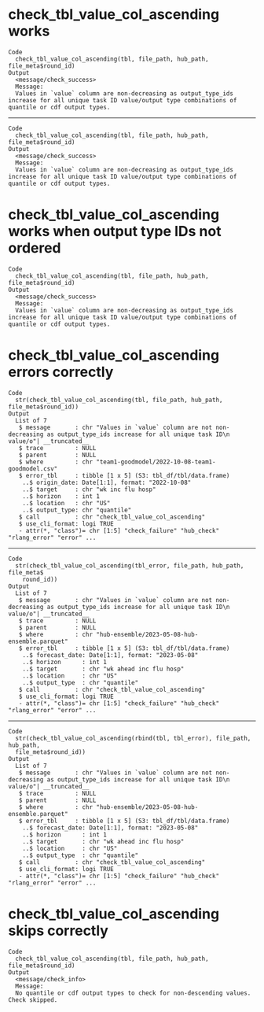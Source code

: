 # check_tbl_value_col_ascending works

    Code
      check_tbl_value_col_ascending(tbl, file_path, hub_path, file_meta$round_id)
    Output
      <message/check_success>
      Message:
      Values in `value` column are non-decreasing as output_type_ids increase for all unique task ID value/output type combinations of quantile or cdf output types.

---

    Code
      check_tbl_value_col_ascending(tbl, file_path, hub_path, file_meta$round_id)
    Output
      <message/check_success>
      Message:
      Values in `value` column are non-decreasing as output_type_ids increase for all unique task ID value/output type combinations of quantile or cdf output types.

# check_tbl_value_col_ascending works when output type IDs not ordered

    Code
      check_tbl_value_col_ascending(tbl, file_path, hub_path, file_meta$round_id)
    Output
      <message/check_success>
      Message:
      Values in `value` column are non-decreasing as output_type_ids increase for all unique task ID value/output type combinations of quantile or cdf output types.

# check_tbl_value_col_ascending errors correctly

    Code
      str(check_tbl_value_col_ascending(tbl, file_path, hub_path, file_meta$round_id))
    Output
      List of 7
       $ message       : chr "Values in `value` column are not non-decreasing as output_type_ids increase for all unique task ID\n    value/o"| __truncated__
       $ trace         : NULL
       $ parent        : NULL
       $ where         : chr "team1-goodmodel/2022-10-08-team1-goodmodel.csv"
       $ error_tbl     : tibble [1 x 5] (S3: tbl_df/tbl/data.frame)
        ..$ origin_date: Date[1:1], format: "2022-10-08"
        ..$ target     : chr "wk inc flu hosp"
        ..$ horizon    : int 1
        ..$ location   : chr "US"
        ..$ output_type: chr "quantile"
       $ call          : chr "check_tbl_value_col_ascending"
       $ use_cli_format: logi TRUE
       - attr(*, "class")= chr [1:5] "check_failure" "hub_check" "rlang_error" "error" ...

---

    Code
      str(check_tbl_value_col_ascending(tbl_error, file_path, hub_path, file_meta$
        round_id))
    Output
      List of 7
       $ message       : chr "Values in `value` column are not non-decreasing as output_type_ids increase for all unique task ID\n    value/o"| __truncated__
       $ trace         : NULL
       $ parent        : NULL
       $ where         : chr "hub-ensemble/2023-05-08-hub-ensemble.parquet"
       $ error_tbl     : tibble [1 x 5] (S3: tbl_df/tbl/data.frame)
        ..$ forecast_date: Date[1:1], format: "2023-05-08"
        ..$ horizon      : int 1
        ..$ target       : chr "wk ahead inc flu hosp"
        ..$ location     : chr "US"
        ..$ output_type  : chr "quantile"
       $ call          : chr "check_tbl_value_col_ascending"
       $ use_cli_format: logi TRUE
       - attr(*, "class")= chr [1:5] "check_failure" "hub_check" "rlang_error" "error" ...

---

    Code
      str(check_tbl_value_col_ascending(rbind(tbl, tbl_error), file_path, hub_path,
      file_meta$round_id))
    Output
      List of 7
       $ message       : chr "Values in `value` column are not non-decreasing as output_type_ids increase for all unique task ID\n    value/o"| __truncated__
       $ trace         : NULL
       $ parent        : NULL
       $ where         : chr "hub-ensemble/2023-05-08-hub-ensemble.parquet"
       $ error_tbl     : tibble [1 x 5] (S3: tbl_df/tbl/data.frame)
        ..$ forecast_date: Date[1:1], format: "2023-05-08"
        ..$ horizon      : int 1
        ..$ target       : chr "wk ahead inc flu hosp"
        ..$ location     : chr "US"
        ..$ output_type  : chr "quantile"
       $ call          : chr "check_tbl_value_col_ascending"
       $ use_cli_format: logi TRUE
       - attr(*, "class")= chr [1:5] "check_failure" "hub_check" "rlang_error" "error" ...

# check_tbl_value_col_ascending skips correctly

    Code
      check_tbl_value_col_ascending(tbl, file_path, hub_path, file_meta$round_id)
    Output
      <message/check_info>
      Message:
      No quantile or cdf output types to check for non-descending values. Check skipped.


